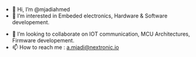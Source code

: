 - 👋 Hi, I’m @mjadiahmed
- 👀 I’m interested in Embeded electronics, Hardware & Software developement.
<!--- - 🌱 I’m currently learning ... --->
- 💞️ I’m looking to collaborate on IOT communication, MCU Architectures, Firmware developement.
- 📫 How to reach me : a.mjadi@nextronic.io


<!---
mjadiahmed/mjadiahmed is a ✨ special ✨ repository because its `README.md` (this file) appears on your GitHub profile.
You can click the Preview link to take a look at your changes.
--->
